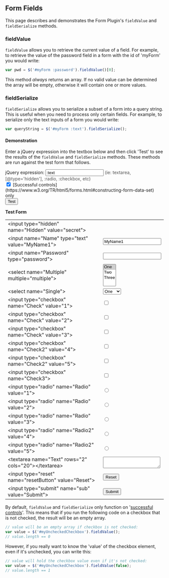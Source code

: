 ---
---

## Form Fields
This page describes and demonstrates the Form Plugin's `fieldValue` and `fieldSerialize` methods.

### fieldValue
`fieldValue` allows you to retrieve the current value of a field. For example, to retrieve the value of the password field in a form with the id of 'myForm' you would write:

```javascript
var pwd = $('#myForm :password').fieldValue()[0];
```

This method *always* returns an array. If no valid value can be determined the array will be empty, otherwise it will contain one or more values.

### fieldSerialize
`fieldSerialize` allows you to serialize a subset of a form into a query string. This is useful when you need to process only certain fields. For example, to serialize only the text inputs of a form you would write:

```javascript
var queryString = $('#myForm :text').fieldSerialize();
```

<form id="inputForm" action="#">
  <div>
    <h4>Demonstration</h4>
    <p>
      Enter a jQuery expression into the textbox below and then click 'Test' to see the results
      of the <code class="inline">fieldValue</code> and <code class="inline">fieldSerialize</code>
      methods. These methods are run against the test form that follows.
    </p>
    jQuery expression:
    <input id="query" type="text" value=":text">
    <span style="color:#555">(ie: textarea, [@type='hidden'], :radio, :checkbox, etc)</span><br>
    <input id="successful" type="checkbox" checked="checked"> [Successful controls](https://www.w3.org/TR/html5/forms.html#constructing-form-data-set) only<br>
    <input type="submit" value="Test">
  </div>
</form>


<form id="test" action="dummy.php" method="post"><div>
    <strong>Test Form</strong>
    <table>
      <tr><td>&lt;input type="hidden" <span class="name">name="Hidden"</span> value="secret"&gt;</td><td><input type="hidden" name="Hidden" value="secret"></td></tr>
      <tr><td>&lt;input <span class="name">name="Name"</span> type="text" value="MyName1"&gt;</td><td><input name="Name" type="text" value="MyName1"></td></tr>
      <tr><td>&lt;input <span class="name">name="Password"</span> type="password"&gt;</td><td><input name="Password" type="password" value=""></td></tr>
      <tr><td>&lt;select <span class="name">name="Multiple"</span> multiple="multiple"&gt;</td><td><select name="Multiple" multiple="multiple">
          <option value="one" selected="selected">One</option>
          <option value="two">Two</option>
          <option value="three">Three</option>
      </select></td></tr>
      <tr><td>&lt;select <span class="name">name="Single"</span>&gt;</td><td><select name="Single">
          <option value="one" selected="selected">One</option>
          <option value="two">Two</option>
          <option value="three">Three</option>
      </select></td></tr>
      <tr><td>&lt;input type="checkbox" <span class="name">name="Check"</span> value="1"&gt;</td><td><input type="checkbox" name="Check" value="1"></td></tr>
      <tr><td>&lt;input type="checkbox" <span class="name">name="Check"</span> value="2"&gt;</td><td><input type="checkbox" name="Check" value="2"></td></tr>
      <tr><td>&lt;input type="checkbox" <span class="name">name="Check"</span> value="3"&gt;</td><td><input type="checkbox" name="Check" value="3"></td></tr>
      <tr><td>&lt;input type="checkbox" <span class="name">name="Check2"</span> value="4"&gt;</td><td><input type="checkbox" name="Check2" value="4"></td></tr>
      <tr><td>&lt;input type="checkbox" <span class="name">name="Check2"</span> value="5"&gt;</td><td><input type="checkbox" name="Check2" value="5"></td></tr>
      <tr><td>&lt;input type="checkbox" <span class="name">name="Check3"</span>&gt;</td><td><input type="checkbox" name="Check3"></td></tr>
      <tr><td>&lt;input type="radio" <span class="name">name="Radio"</span> value="1"&gt;</td><td><input type="radio" name="Radio" value="1"></td></tr>
      <tr><td>&lt;input type="radio" <span class="name">name="Radio"</span> value="2"&gt;</td><td><input type="radio" name="Radio" value="2"></td></tr>
      <tr><td>&lt;input type="radio" <span class="name">name="Radio"</span> value="3"&gt;</td><td><input type="radio" name="Radio" value="3"></td></tr>
      <tr><td>&lt;input type="radio" <span class="name">name="Radio2"</span> value="4"&gt;</td><td><input type="radio" name="Radio2" value="4"></td></tr>
      <tr><td>&lt;input type="radio" <span class="name">name="Radio2"</span> value="5"&gt;</td><td><input type="radio" name="Radio2" value="5"></td></tr>
      <tr><td>&lt;textarea <span class="name">name="Text"</span> rows="2" cols="20"&gt;&lt;/textarea&gt;</td><td><textarea name="Text" rows="2" cols="20"></textarea></td></tr>
      <tr><td>&lt;input type="reset" <span class="name">name="resetButton"</span> value="Reset"&gt;</td><td><input type="reset" name="resetButton" value="Reset"></td></tr>
      <tr><td>&lt;input type="submit" <span class="name">name="sub"</span> value="Submit"&gt;</td><td><input type="submit"  name="submitButton" value="Submit"></td></tr>
    </table>
</div></form>

By default, `fieldValue` and `fieldSerialize` only function on '[successful controls](https://www.w3.org/TR/html5/forms.html#constructing-form-data-set)'. This means that if you run the following code on a checkbox that is not checked, the result will be an empty array.
```javascript
// value will be an empty array if checkbox is not checked:
var value = $('#myUncheckedCheckbox').fieldValue();
// value.length == 0
```

However, if you really want to know the 'value' of the checkbox element, even if it's unchecked, you can write this:
```javascript
// value will hold the checkbox value even if it's not checked:
var value = $('#myUncheckedCheckbox').fieldValue(false);
// value.length == 1
```
